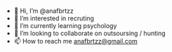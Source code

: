 - 👋 Hi, I’m @anafbrtzz
- 👀 I’m interested in recruting
- 🌱 I’m currently learning psychology
- 💞️ I’m looking to collaborate on outsoursing / hunting
- 📫 How to reach me anafbrtzz@gmail.com
